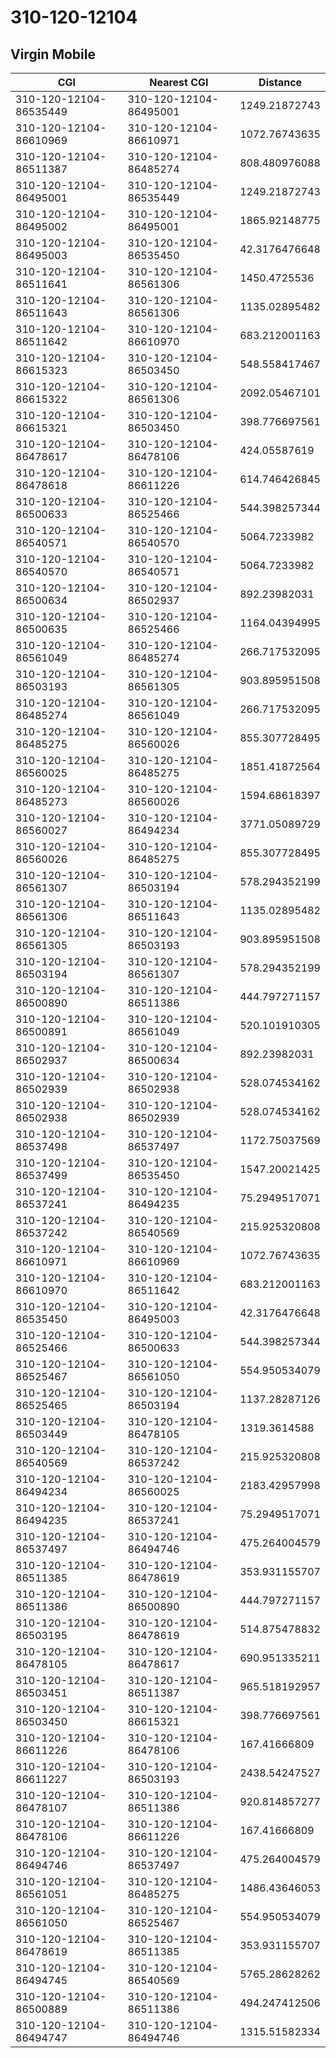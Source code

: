 # 310-120-12104
## Virgin Mobile


| CGI | Nearest CGI | Distance |
|-----|-------------|----------|
| 310-120-12104-86535449 | 310-120-12104-86495001 | 1249.21872743 |
| 310-120-12104-86610969 | 310-120-12104-86610971 | 1072.76743635 |
| 310-120-12104-86511387 | 310-120-12104-86485274 | 808.480976088 |
| 310-120-12104-86495001 | 310-120-12104-86535449 | 1249.21872743 |
| 310-120-12104-86495002 | 310-120-12104-86495001 | 1865.92148775 |
| 310-120-12104-86495003 | 310-120-12104-86535450 | 42.3176476648 |
| 310-120-12104-86511641 | 310-120-12104-86561306 | 1450.4725536 |
| 310-120-12104-86511643 | 310-120-12104-86561306 | 1135.02895482 |
| 310-120-12104-86511642 | 310-120-12104-86610970 | 683.212001163 |
| 310-120-12104-86615323 | 310-120-12104-86503450 | 548.558417467 |
| 310-120-12104-86615322 | 310-120-12104-86561306 | 2092.05467101 |
| 310-120-12104-86615321 | 310-120-12104-86503450 | 398.776697561 |
| 310-120-12104-86478617 | 310-120-12104-86478106 | 424.05587619 |
| 310-120-12104-86478618 | 310-120-12104-86611226 | 614.746426845 |
| 310-120-12104-86500633 | 310-120-12104-86525466 | 544.398257344 |
| 310-120-12104-86540571 | 310-120-12104-86540570 | 5064.7233982 |
| 310-120-12104-86540570 | 310-120-12104-86540571 | 5064.7233982 |
| 310-120-12104-86500634 | 310-120-12104-86502937 | 892.23982031 |
| 310-120-12104-86500635 | 310-120-12104-86525466 | 1164.04394995 |
| 310-120-12104-86561049 | 310-120-12104-86485274 | 266.717532095 |
| 310-120-12104-86503193 | 310-120-12104-86561305 | 903.895951508 |
| 310-120-12104-86485274 | 310-120-12104-86561049 | 266.717532095 |
| 310-120-12104-86485275 | 310-120-12104-86560026 | 855.307728495 |
| 310-120-12104-86560025 | 310-120-12104-86485275 | 1851.41872564 |
| 310-120-12104-86485273 | 310-120-12104-86560026 | 1594.68618397 |
| 310-120-12104-86560027 | 310-120-12104-86494234 | 3771.05089729 |
| 310-120-12104-86560026 | 310-120-12104-86485275 | 855.307728495 |
| 310-120-12104-86561307 | 310-120-12104-86503194 | 578.294352199 |
| 310-120-12104-86561306 | 310-120-12104-86511643 | 1135.02895482 |
| 310-120-12104-86561305 | 310-120-12104-86503193 | 903.895951508 |
| 310-120-12104-86503194 | 310-120-12104-86561307 | 578.294352199 |
| 310-120-12104-86500890 | 310-120-12104-86511386 | 444.797271157 |
| 310-120-12104-86500891 | 310-120-12104-86561049 | 520.101910305 |
| 310-120-12104-86502937 | 310-120-12104-86500634 | 892.23982031 |
| 310-120-12104-86502939 | 310-120-12104-86502938 | 528.074534162 |
| 310-120-12104-86502938 | 310-120-12104-86502939 | 528.074534162 |
| 310-120-12104-86537498 | 310-120-12104-86537497 | 1172.75037569 |
| 310-120-12104-86537499 | 310-120-12104-86535450 | 1547.20021425 |
| 310-120-12104-86537241 | 310-120-12104-86494235 | 75.2949517071 |
| 310-120-12104-86537242 | 310-120-12104-86540569 | 215.925320808 |
| 310-120-12104-86610971 | 310-120-12104-86610969 | 1072.76743635 |
| 310-120-12104-86610970 | 310-120-12104-86511642 | 683.212001163 |
| 310-120-12104-86535450 | 310-120-12104-86495003 | 42.3176476648 |
| 310-120-12104-86525466 | 310-120-12104-86500633 | 544.398257344 |
| 310-120-12104-86525467 | 310-120-12104-86561050 | 554.950534079 |
| 310-120-12104-86525465 | 310-120-12104-86503194 | 1137.28287126 |
| 310-120-12104-86503449 | 310-120-12104-86478105 | 1319.3614588 |
| 310-120-12104-86540569 | 310-120-12104-86537242 | 215.925320808 |
| 310-120-12104-86494234 | 310-120-12104-86560025 | 2183.42957998 |
| 310-120-12104-86494235 | 310-120-12104-86537241 | 75.2949517071 |
| 310-120-12104-86537497 | 310-120-12104-86494746 | 475.264004579 |
| 310-120-12104-86511385 | 310-120-12104-86478619 | 353.931155707 |
| 310-120-12104-86511386 | 310-120-12104-86500890 | 444.797271157 |
| 310-120-12104-86503195 | 310-120-12104-86478619 | 514.875478832 |
| 310-120-12104-86478105 | 310-120-12104-86478617 | 690.951335211 |
| 310-120-12104-86503451 | 310-120-12104-86511387 | 965.518192957 |
| 310-120-12104-86503450 | 310-120-12104-86615321 | 398.776697561 |
| 310-120-12104-86611226 | 310-120-12104-86478106 | 167.41666809 |
| 310-120-12104-86611227 | 310-120-12104-86503193 | 2438.54247527 |
| 310-120-12104-86478107 | 310-120-12104-86511386 | 920.814857277 |
| 310-120-12104-86478106 | 310-120-12104-86611226 | 167.41666809 |
| 310-120-12104-86494746 | 310-120-12104-86537497 | 475.264004579 |
| 310-120-12104-86561051 | 310-120-12104-86485275 | 1486.43646053 |
| 310-120-12104-86561050 | 310-120-12104-86525467 | 554.950534079 |
| 310-120-12104-86478619 | 310-120-12104-86511385 | 353.931155707 |
| 310-120-12104-86494745 | 310-120-12104-86540569 | 5765.28628262 |
| 310-120-12104-86500889 | 310-120-12104-86511386 | 494.247412506 |
| 310-120-12104-86494747 | 310-120-12104-86494746 | 1315.51582334 |

